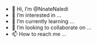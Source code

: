 - 👋 Hi, I’m @NnateNaledi
- 👀 I’m interested in ...
- 🌱 I’m currently learning ...
- 💞️ I’m looking to collaborate on ...
- 📫 How to reach me ...

<!---
NnateNaledi/NnateNaledi is a ✨ special ✨ repository because its `README.md` (this file) appears on your GitHub profile.
You can click the Preview link to take a look at your changes.
--->
